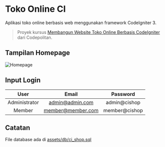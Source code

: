 # Toko Online CI

Aplikasi toko online berbasis web menggunakan framework CodeIgniter 3.

> Proyek kursus [Membangun Website Toko Online Berbasis CodeIgniter](https://codepolitan.com/course/intro/membangun-website-toko-online-berbasis-codeigniter/) dari Codepolitan.

## Tampilan Homepage

<img src="https://i.ibb.co/44TqPrJ/Annotation-2020-04-26-063829.png" alt="Homepage">

## Input Login

|      User     |       Email      	|    Password   |
|:-------------:|:-----------------:|:-------------:|
| Administrator | admin@admin.com  	| admin@cishop	|
| Member        | member@member.com	| member@cishop	|

## Catatan

File database ada di [assets/db/ci_shop.sql](./assets/db/ci_shop.sql)

